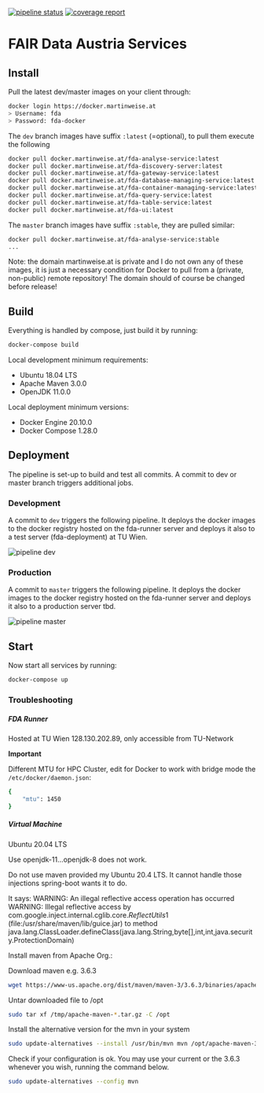 [![pipeline status](https://gitlab.phaidra.org/fair-data-austria-db-repository/fda-services/badges/master/pipeline.svg)](https://gitlab.phaidra.org/fair-data-austria-db-repository/fda-services/-/commits/master) [![coverage report](https://gitlab.phaidra.org/fair-data-austria-db-repository/fda-services/badges/master/coverage.svg)](https://gitlab.phaidra.org/fair-data-austria-db-repository/fda-services/-/commits/master)

# FAIR Data Austria Services

## Install

Pull the latest dev/master images on your client through:

```bash
docker login https://docker.martinweise.at
> Username: fda
> Password: fda-docker
```

The `dev` branch images have suffix `:latest` (=optional), to pull them execute the following

```bash
docker pull docker.martinweise.at/fda-analyse-service:latest
docker pull docker.martinweise.at/fda-discovery-server:latest
docker pull docker.martinweise.at/fda-gateway-service:latest
docker pull docker.martinweise.at/fda-database-managing-service:latest
docker pull docker.martinweise.at/fda-container-managing-service:latest
docker pull docker.martinweise.at/fda-query-service:latest
docker pull docker.martinweise.at/fda-table-service:latest
docker pull docker.martinweise.at/fda-ui:latest
```

The `master` branch images have suffix `:stable`, they are pulled similar:

```bash
docker pull docker.martinweise.at/fda-analyse-service:stable
...
```

Note: the domain martinweise.at is private and I do not own any of these images, it is just a necessary condition for Docker to pull from a (private, non-public) remote repository! The domain should of course be changed before release!

## Build

Everything is handled by compose, just build it by running:

```bash
docker-compose build
```

Local development minimum requirements:

- Ubuntu 18.04 LTS
- Apache Maven 3.0.0
- OpenJDK 11.0.0

Local deployment minimum versions:

- Docker Engine 20.10.0
- Docker Compose 1.28.0

## Deployment

The pipeline is set-up to build and test all commits. A commit to dev or master branch triggers additional jobs.

### Development

A commit to `dev` triggers the following pipeline. It deploys the docker images to the docker registry hosted on the fda-runner server and deploys it also to a test server (fda-deployment) at TU Wien. 

![pipeline dev](https://gitlab.phaidra.org/fair-data-austria-db-repository/fda-docs/-/raw/master/figures/fda-pipeline-dev.png)

### Production

A commit to `master` triggers the following pipeline. It deploys the docker images to the docker registry hosted on the fda-runner server and deploys it also to a production server tbd.

![pipeline master](https://gitlab.phaidra.org/fair-data-austria-db-repository/fda-docs/-/raw/master/figures/fda-pipeline-prod.png)


## Start

Now start all services by running:

```bash
docker-compose up
```

### Troubleshooting

##### FDA Runner

Hosted at TU Wien 128.130.202.89, only accessible from TU-Network

**Important**

Different MTU for HPC Cluster, edit for Docker to work with bridge mode the `/etc/docker/daemon.json`:

```bash
{
    "mtu": 1450
}
```

##### Virtual Machine

Ubuntu 20.04 LTS

Use openjdk-11...openjdk-8 does not work.

Do not use maven provided my Ubuntu 20.4 LTS. It cannot handle those injections spring-boot wants it to do.

It says: WARNING: An illegal reflective access operation has occurred
WARNING: Illegal reflective access by com.google.inject.internal.cglib.core.$ReflectUtils$1 (file:/usr/share/maven/lib/guice.jar) to method java.lang.ClassLoader.defineClass(java.lang.String,byte[],int,int,java.security.ProtectionDomain)

Install maven from Apache Org.:

Download maven e.g. 3.6.3

```bash
wget https://www-us.apache.org/dist/maven/maven-3/3.6.3/binaries/apache-maven-3.6.3-bin.tar.gz -P /tmp
```

Untar downloaded file to /opt

```bash
sudo tar xf /tmp/apache-maven-*.tar.gz -C /opt
```

Install the alternative version for the mvn in your system

```bash
sudo update-alternatives --install /usr/bin/mvn mvn /opt/apache-maven-3.6.3/bin/mvn 363
```

Check if your configuration is ok. You may use your current or the 3.6.3 whenever you wish, running the command below.

```bash
sudo update-alternatives --config mvn
```

